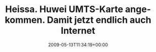---
retweeted: false
source: <a href="http://twitter.com" rel="nofollow">Twitter Web Client</a>
entities:
  hashtags: []
  symbols: []
  user_mentions: []
  urls: []
display_text_range:
- '0'
- '124'
favorite_count: '0'
id_str: '1783476482'
truncated: false
retweet_count: '0'
id: '1783476482'
created_at: Wed May 13 11:34:19 +0000 2009
favorited: false
full_text: Heissa. Huwei UMTS-Karte angekommen. Damit jetzt endlich auch Internet
  in der Heimat. E-Plus steht drauf, O2 ist drin. Fein.
lang: de
tags:
- pesos/twitter
date: '2009-05-13T11:34:19+00:00'
src: https://twitter.com/bascht/status/1783476482
original_url: https://twitter.com/bascht/status/1783476482
type: twitter_tweet
text: Heissa. Huwei UMTS-Karte angekommen. Damit jetzt endlich auch Internet in der
  Heimat. E-Plus steht drauf, O2 ist drin. Fein.
title: 'Heissa. Huwei UMTS-Karte angekommen. Damit jetzt endlich auch Internet '

---